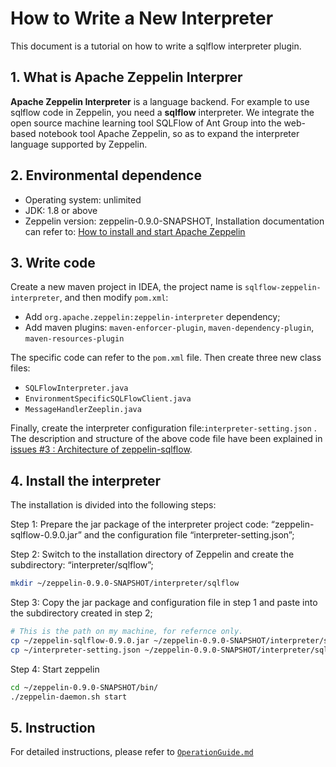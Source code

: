 ﻿# How to Write a New Interpreter

This document is a tutorial on how to write a sqlflow interpreter plugin.

## 1. What is Apache Zeppelin Interprer

**Apache Zeppelin Interpreter** is a language backend. For example to use sqlflow code in Zeppelin, you need a **sqlflow** interpreter. We integrate the open source machine learning tool SQLFlow of Ant Group into the web-based notebook tool Apache Zeppelin, so as to expand the interpreter language supported by Zeppelin.

## 2. Environmental dependence

- Operating system: unlimited
- JDK: 1.8 or above
- Zeppelin version: zeppelin-0.9.0-SNAPSHOT, Installation documentation can refer to: [How to install and start Apache Zeppelin](https://blog.csdn.net/u013686990/article/details/102890085)

## 3. Write code

Create a new maven project in IDEA, the project name is `sqlflow-zeppelin-interpreter`, and then modify `pom.xml`:
- Add `org.apache.zeppelin:zeppelin-interpreter` dependency;
- Add maven plugins: `maven-enforcer-plugin`, `maven-dependency-plugin`, `maven-resources-plugin`

The specific code can refer to the `pom.xml` file. Then create three new class files:

- `SQLFlowInterpreter.java`
- `EnvironmentSpecificSQLFlowClient.java`
- `MessageHandlerZeeplin.java`

Finally, create the interpreter configuration file:`interpreter-setting.json` . The description and structure of the above code file have been explained in [issues #3 : Architecture of zeppelin-sqlflow](https://github.com/sql-machine-learning/zeppelin-sqlflow/issues/3).

## 4. Install the interpreter

The installation is divided into the following steps:

Step 1: Prepare the jar package of the interpreter project code: “zeppelin-sqlflow-0.9.0.jar” and the configuration file “interpreter-setting.json”;

Step 2: Switch to the installation directory of Zeppelin and create the subdirectory: “interpreter/sqlflow”;

```bash
mkdir ~/zeppelin-0.9.0-SNAPSHOT/interpreter/sqlflow
```

Step 3: Copy the jar package and configuration file in step 1 and paste into the subdirectory created in step 2;

```bash
# This is the path on my machine, for refernce only.
cp ~/zeppelin-sqlflow-0.9.0.jar ~/zeppelin-0.9.0-SNAPSHOT/interpreter/sqlflow
cp ~/interpreter-setting.json ~/zeppelin-0.9.0-SNAPSHOT/interpreter/sqlflow
```

Step 4: Start zeppelin

```bash
cd ~/zeppelin-0.9.0-SNAPSHOT/bin/
./zeppelin-daemon.sh start
```

## 5. Instruction

For detailed instructions, please refer to [`OperationGuide.md`](https://github.com/sql-machine-learning/zeppelin-sqlflow/blob/develop/doc/OperationGuide.md)
